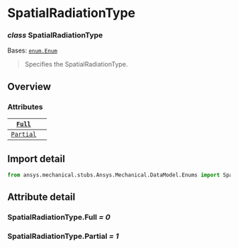 # SpatialRadiationType

### *class* SpatialRadiationType

Bases: [`enum.Enum`](https://docs.python.org/3/library/enum.html#enum.Enum)

> Specifies the SpatialRadiationType.

> <!-- !! processed by numpydoc !! -->

## Overview

### Attributes

| [`Full`](#SpatialRadiationType.Full)       |    |
|--------------------------------------------|----|
| [`Partial`](#SpatialRadiationType.Partial) |    |

## Import detail

```python
from ansys.mechanical.stubs.Ansys.Mechanical.DataModel.Enums import SpatialRadiationType
```

## Attribute detail

### SpatialRadiationType.Full *= 0*

### SpatialRadiationType.Partial *= 1*
